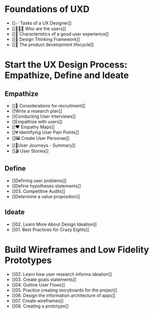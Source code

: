 # Foundations of UXD
* [[✅ Tasks of a UX Designer]]
* [[👨🏻‍⚕️ Who are the users]]
* [[💎 Characteristics of a good user experience]]
* [[💭 Design Thinking Framework]]
* [[🔄 The product development lifecycle]]
# Start the UX Design Process: Empathize, Define and Ideate

## Empathize

* [[💬 Considerations for recruitment]]
* [[Write a research plan]]
* [[Conducting User Interviews]]
* [[Empathize with users]] 
* [[❤️ Empathy Maps]]
* [[💔 Identifying User Pain Points]]
* [[🖼️ Create User Personas]]
* [[🥾User Journeys - Summary]]
* [[🎬 User Stories]]

## Define
* [[Defining user problems]]
* [[Define hypotheses statements]]
* [[03. Competitive Audits]]
* [[Determine a value proposition]]

## Ideate
* [[02. Learn More About Design Ideation]]
* [[01. Best Practices for Crazy Eights]] 
# Build Wireframes and Low Fidelity Prototypes
* [[02. Learn how user research informs ideation]]
* [[03. Create goals statements]]
* [[04. Outline User Flows]]
* [[05. Practice creating storyboards for the project]]
* [[06. Design the information architecture of apps]]
* [[07. Create wireframes]]
* [[08. Creating a prototype]]
